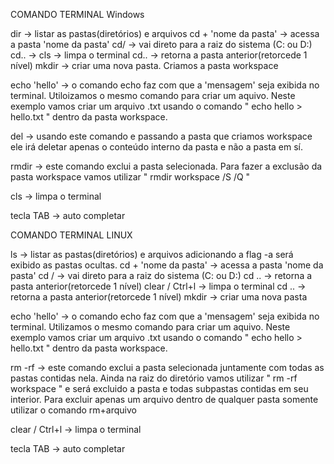 COMANDO TERMINAL Windows

dir -> listar as pastas(diretórios) e arquivos
cd + 'nome da pasta' -> acessa a pasta 'nome da pasta'
cd/ -> vai direto para a raiz do sistema (C: ou D:)
cd.. ->
cls -> limpa o terminal
cd.. -> retorna a pasta anterior(retorcede 1 nível)
mkdir -> criar uma nova pasta. Criamos a pasta workspace

echo 'hello' -> o comando echo faz com que a 'mensagem' seja exibida no terminal. Utiloizamos o mesmo comando para criar um aquivo. Neste exemplo vamos criar um arquivo .txt usando o comando " echo hello > hello.txt " dentro da pasta workspace.

del -> usando este comando e passando a pasta que criamos workspace ele irá deletar apenas o conteúdo interno da pasta e não a pasta em sí.

rmdir -> este comando exclui a pasta selecionada. Para fazer a exclusão da pasta workspace vamos utilizar " rmdir workspace /S /Q "

cls -> limpa o terminal

tecla TAB -> auto completar



COMANDO TERMINAL LINUX

ls -> listar as pastas(diretórios) e arquivos
	adicionando a flag -a será exibido as pastas ocultas.
cd + 'nome da pasta' -> acessa a pasta 'nome da pasta'
cd / -> vai direto para a raiz do sistema (C: ou D:)
cd .. -> retorna a pasta anterior(retorcede 1 nível)
clear / Ctrl+l -> limpa o terminal
cd .. -> retorna a pasta anterior(retorcede 1 nível)
mkdir -> criar uma nova pasta

echo 'hello' -> o comando echo faz com que a 'mensagem' seja exibida no terminal. Utilizamos o mesmo comando para criar um aquivo. Neste exemplo vamos criar um arquivo .txt usando o comando " echo hello > hello.txt " dentro da pasta workspace.

rm -rf -> este comando exclui a pasta selecionada juntamente com todas as pastas contidas nela. Ainda na raiz do diretório vamos utilizar " rm -rf workspace " e será excluido a pasta e todas subpastas contidas em seu interior. Para excluir apenas um arquivo dentro de qualquer pasta somente utilizar o comando rm+arquivo

clear / Ctrl+l -> limpa o terminal

tecla TAB -> auto completar